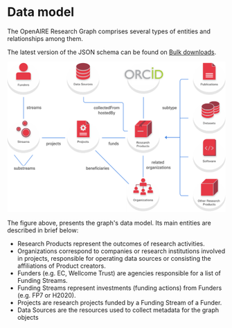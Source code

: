 # Data model

The OpenAIRE Research Graph comprises several types of entities and relationships among them.

The latest version of the JSON schema can be found on [Bulk downloads](../download).

![Data mode](./assets/data-model.png)

The figure above, presents the graph's data model. 
Its main entities are described in brief below:

* Research Products represent the outcomes of research activities.
* Organizations correspond to companies or research institutions involved in projects,
responsible for operating data sources or consisting the affiliations of Product creators.
* Funders (e.g. EC, Wellcome Trust) are agencies responsible for a list of Funding Streams.
* Funding Streams represent investments (funding actions) from Funders (e.g. FP7 or H2020).
* Projects are research projects funded by a Funding Stream of a Funder.
* Data Sources are the resources used to collect metadata for the graph objects


